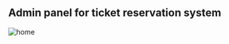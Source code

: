 ## Admin panel for ticket reservation system

![home](https://camo.githubusercontent.com/52a206f733be2075ea116c4866a58069a5252c79fdad5ea343d6de1520796a29/68747470733a2f2f676475726c2e636f6d2f57623158)
